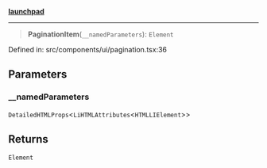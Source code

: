 [**launchpad**](index.md)

***

> **PaginationItem**(`__namedParameters`): `Element`

Defined in: src/components/ui/pagination.tsx:36

## Parameters

### \_\_namedParameters

`DetailedHTMLProps`\<`LiHTMLAttributes`\<`HTMLLIElement`\>\>

## Returns

`Element`
